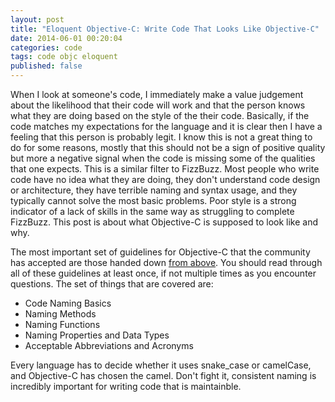 ```yaml
---
layout: post
title: "Eloquent Objective-C: Write Code That Looks Like Objective-C"
date: 2014-06-01 00:20:04
categories: code
tags: code objc eloquent
published: false
---
```


When I look at someone's code, I immediately make a value judgement about the likelihood
that their code will work and that the person knows what they are doing based on the
style of the their code. Basically, if the code matches my expectations for the language
and it is clear then I have a feeling that this person is probably legit. I know this is
not a great thing to do for some reasons, mostly that this should not be a sign of positive
quality but more a negative signal when the code is missing some of the qualities that
one expects. This is a similar filter to FizzBuzz. Most people who write code have no idea
what they are doing, they don't understand code design or architecture,
they have terrible naming and syntax usage, and they typically cannot solve the most basic
problems. Poor style is a strong indicator of a lack of skills in the same way as struggling
to complete FizzBuzz. This post is about what Objective-C is supposed to look like and why.

The most important set of guidelines for Objective-C that the community has accepted are
those handed down [from above][apple-guidelines]. You should read through all of these guidelines
at least once, if not multiple times as you encounter questions. The set of things that are
covered are:

* Code Naming Basics
* Naming Methods
* Naming Functions
* Naming Properties and Data Types
* Acceptable Abbreviations and Acronyms

Every language has to decide whether it uses snake_case or camelCase, and Objective-C has
chosen the camel. Don't fight it, consistent naming is incredibly important for writing
code that is maintainble.

[apple-guidelines]:  https://developer.apple.com/library/mac/documentation/Cocoa/Conceptual/CodingGuidelines/CodingGuidelines.html